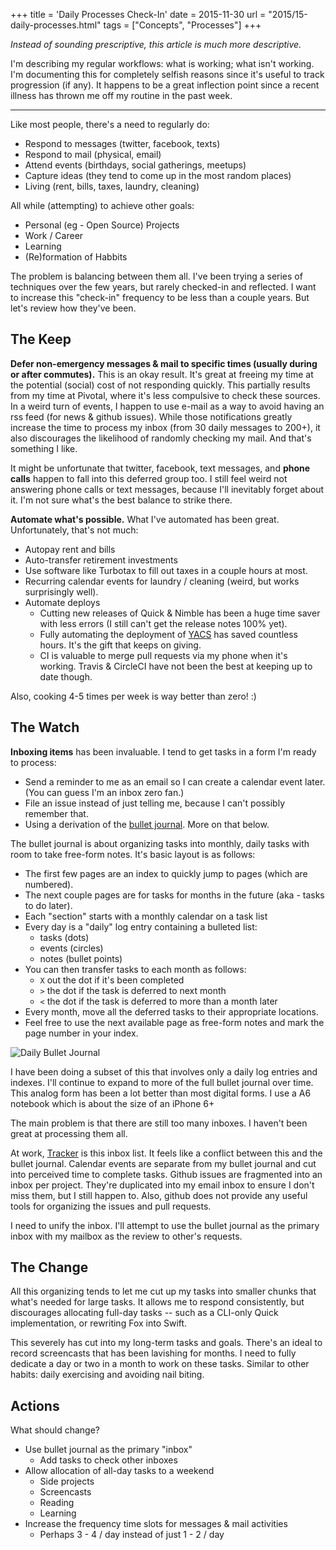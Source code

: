 +++
title = 'Daily Processes Check-In'
date = 2015-11-30
url = "2015/15-daily-processes.html"
tags = ["Concepts", "Processes"]
+++

_Instead of sounding prescriptive, this article is much more descriptive._

I'm describing my regular workflows: what is working; what isn't working. I'm
documenting this for completely selfish reasons since it's useful to track
progression (if any). It happens to be a great inflection point since a recent
illness has thrown me off my routine in the past week.

---

Like most people, there's a need to regularly do:

- Respond to messages (twitter, facebook, texts)
- Respond to mail (physical, email)
- Attend events (birthdays, social gatherings, meetups)
- Capture ideas (they tend to come up in the most random places)
- Living (rent, bills, taxes, laundry, cleaning)

All while (attempting) to achieve other goals:

- Personal (eg - Open Source) Projects
- Work / Career
- Learning
- (Re)formation of Habbits

The problem is balancing between them all. I've been trying a series of
techniques over the few years, but rarely checked-in and reflected. I want to
increase this "check-in" frequency to be less than a couple years. But let's
review how they've been.

## The Keep

**Defer non-emergency messages & mail to specific times (usually during or after
commutes).** This is an okay result. It's great at freeing my time at the
potential (social) cost of not responding quickly. This partially results from
my time at Pivotal, where it's less compulsive to check these sources. In a
weird turn of events, I happen to use e-mail as a way to avoid having an rss
feed (for news & github issues). While those notifications greatly increase the
time to process my inbox (from 30 daily messages to 200+), it also discourages
the likelihood of randomly checking my mail. And that's something I like.

It might be unfortunate that twitter, facebook, text messages, and **phone
calls** happen to fall into this deferred group too. I still feel weird not
answering phone calls or text messages, because I'll inevitably forget about it.
I'm not sure what's the best balance to strike there.

**Automate what's possible.** What I've automated has been great. Unfortunately,
that's not much:

- Autopay rent and bills
- Auto-transfer retirement investments
- Use software like Turbotax to fill out taxes in a couple hours at most.
- Recurring calendar events for laundry / cleaning (weird, but works
  surprisingly well).
- Automate deploys
  - Cutting new releases of Quick & Nimble has been a huge time saver with less
    errors (I still can't get the release notes 100% yet).
  - Fully automating the deployment of [YACS](http://yacs.me) has saved
    countless hours. It's the gift that keeps on giving.
  - CI is valuable to merge pull requests via my phone when it's working. Travis
    & CircleCI have not been the best at keeping up to date though.

Also, cooking 4-5 times per week is way better than zero! :)

## The Watch

**Inboxing items** has been invaluable. I tend to get tasks in a form I'm ready
to process:

- Send a reminder to me as an email so I can create a calendar event later. (You
  can guess I'm an inbox zero fan.)
- File an issue instead of just telling me, because I can't possibly remember
  that.
- Using a derivation of the [bullet journal](http://bulletjournal.com/). More on
  that below.

The bullet journal is about organizing tasks into monthly, daily tasks with room
to take free-form notes. It's basic layout is as follows:

- The first few pages are an index to quickly jump to pages (which are
  numbered).
- The next couple pages are for tasks for months in the future (aka - tasks to
  do later).
- Each "section" starts with a monthly calendar on a task list
- Every day is a "daily" log entry containing a bulleted list:
  - tasks (dots)
  - events (circles)
  - notes (bullet points)
- You can then transfer tasks to each month as follows:
  - `X` out the dot if it's been completed
  - `>` the dot if the task is deferred to next month
  - `<` the dot if the task is deferred to more than a month later
- Every month, move all the deferred tasks to their appropriate locations.
- Feel free to use the next available page as free-form notes and mark the page
  number in your index.

![Daily Bullet Journal](/resources/15/bullet-journal.jpg)

I have been doing a subset of this that involves only a daily log entries and
indexes. I'll continue to expand to more of the full bullet journal over time.
This analog form has been a lot better than most digital forms. I use a A6
notebook which is about the size of an iPhone 6+

The main problem is that there are still too many inboxes. I haven't been great
at processing them all.

At work, [Tracker](http://pivotaltracker.com) is this inbox list. It feels like
a conflict between this and the bullet journal. Calendar events are separate
from my bullet journal and cut into perceived time to complete tasks. Github
issues are fragmented into an inbox per project. They're duplicated into my
email inbox to ensure I don't miss them, but I still happen to. Also, github
does not provide any useful tools for organizing the issues and pull requests.

I need to unify the inbox. I'll attempt to use the bullet journal as the primary
inbox with my mailbox as the review to other's requests.

## The Change

All this organizing tends to let me cut up my tasks into smaller chunks that
what's needed for large tasks. It allows me to respond consistently, but
discourages allocating full-day tasks -- such as a CLI-only Quick
implementation, or rewriting Fox into Swift.

This severely has cut into my long-term tasks and goals. There's an ideal to
record screencasts that has been lavishing for months. I need to fully dedicate
a day or two in a month to work on these tasks. Similar to other habits: daily
exercising and avoiding nail biting.

## Actions

What should change?

- Use bullet journal as the primary "inbox"
  - Add tasks to check other inboxes
- Allow allocation of all-day tasks to a weekend
  - Side projects
  - Screencasts
  - Reading
  - Learning
- Increase the frequency time slots for messages & mail activities
  - Perhaps 3 - 4 / day instead of just 1 - 2 / day
